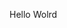 Hello Wolrd






































































































































































































































































